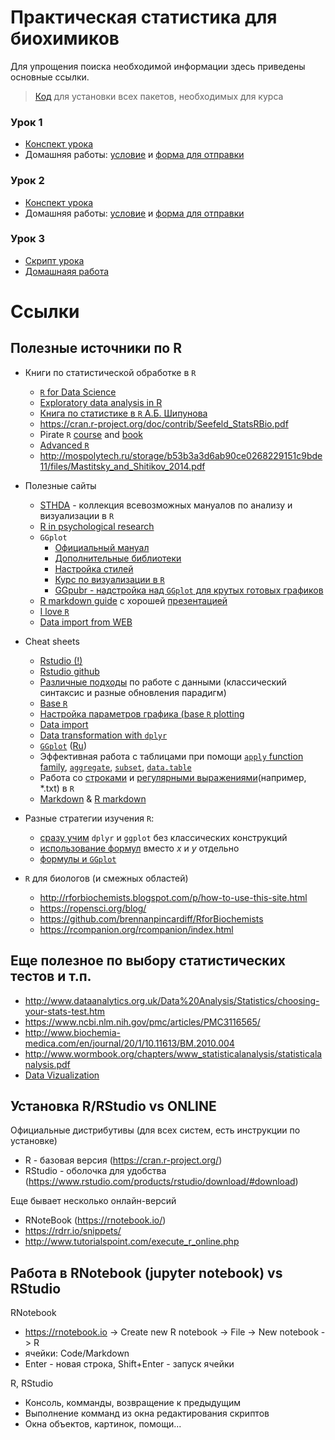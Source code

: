 # Практическая статистика для биохимиков

Для упрощения поиска необходимой информации здесь приведены основные ссылки.

> [Код](https://github.com/lapotok/biochem_statistics/blob/master/2018/resources.R) для установки всех пакетов, необходимых для курса

### Урок 1

* [Конспект урока](https://github.com/lapotok/biochem_statistics/blob/master/2018/lesson1/materials.md)
* Домашняя работы: [условие](https://github.com/lapotok/biochem_statistics/blob/master/2018/lesson1/homework.md) и [форма для отправки](https://docs.google.com/forms/d/e/1FAIpQLScw2ttC_eaucn_wc-rQN1PU_e0bP506hdAPwbj1bn9Qcv6dbg/viewform)

### Урок 2

* [Конспект урока](https://github.com/lapotok/biochem_statistics/blob/master/2018/lesson2/materials.md)
* Домашняя работы: [условие](https://github.com/lapotok/biochem_statistics/blob/master/2018/lesson2/homework.md) и [форма для отправки](https://docs.google.com/forms/d/e/1FAIpQLSdwRY2cQ_YOHvo0iYTamEb3L-2BgQdqAwAWWUyDZC8FlGf7oA/viewform)

### Урок 3
* [Скрипт урока](https://github.com/lapotok/biochem_statistics/blob/master/2018/lesson3/lesson_script.R)
* [Домашнаяя работа](https://github.com/lapotok/biochem_statistics/blob/master/2018/lesson3/homework_after.md)

# Ссылки

## Полезные источники по R

* Книги по статистической обработке в `R`
  - [`R` for Data Science](https://r4ds.had.co.nz/)
  - [Exploratory data analysis in R](https://bookdown.org/rdpeng/exdata/)
  - [Книга по статистике в `R` А.Б. Шипунова](https://cran.cnr.berkeley.edu/doc/contrib/Shipunov-rbook.pdf)
  - https://cran.r-project.org/doc/contrib/Seefeld_StatsRBio.pdf
  - Pirate `R` [course](https://ndphillips.github.io/IntroductionR_Course/) and [book](https://bookdown.org/ndphillips/YaRrr/)
  - [Advanced `R`](https://adv-r.hadley.nz/)
  - http://mospolytech.ru/storage/b53b3a3d6ab90ce0268229151c9bde11/files/Mastitsky_and_Shitikov_2014.pdf

* Полезные сайты
  - [STHDA](http://www.sthda.com/english/wiki/r-basics-quick-and-easy) - коллекция всевозможных мануалов по анализу и визуализации в `R`
  - [R in psychological research](http://personality-project.org/r/)
  - `GGplot`
    - [Официальный мануал](https://ggplot2.tidyverse.org/reference/)
    - [Дополнительные библиотеки](http://www.ggplot2-exts.org/gallery/)
    - [Настройка стилей](http://www.sthda.com/english/articles/32-r-graphics-essentials/125-ggplot-cheat-sheet-for-great-customization/)
    - [Курс по визуализации в `R`](http://www.datavis.ca/courses/RGraphics/)
    - [GGpubr - надстройка над `GGplot` для крутых готовых графиков](http://www.sthda.com/english/articles/24-ggpubr-publication-ready-plots/)
  - [R markdown guide](https://rmarkdown.rstudio.com/lesson-1.html) с хорошей [презентацией](http://www.datavis.ca/courses/RGraphics/R-Graphics4.pdf)
  - [I love `R`](https://vk.com/club105124806)
  - [Data import from WEB](https://github.com/gastonstat/tutorial-R-web-data)
  
* Cheat sheets
  - [Rstudio (!)](https://www.rstudio.com/resources/cheatsheets/)
  - [Rstudio github](https://github.com/rstudio/cheatsheets/)
  - [Различные подходы](https://github.com/rstudio/cheatsheets/blob/master/syntax.pdf) по работе с данными (классический синтаксис и разные обновления парадигм)
  - [Base `R`](https://github.com/rstudio/cheatsheets/blob/master/base-r.pdf)
  - [Настройка параметров графика (base `R` plotting](https://github.com/rstudio/cheatsheets/blob/master/how-big-is-your-graph.pdf)
  - [Data import](https://github.com/rstudio/cheatsheets/blob/master/data-import.pdf)
  - [Data transformation with `dplyr`](https://github.com/rstudio/cheatsheets/blob/master/data-transformation.pdf)
  - [`GGplot`](https://github.com/rstudio/cheatsheets/blob/master/data-visualization-2.1.pdf) ([Ru](https://github.com/rstudio/cheatsheets/raw/master/translations/russian/ggplot2-cheatsheet-2.1_ru.pdf))
  - Эффективная работа с таблицами при помощи [`apply` function family](https://www.datacamp.com/community/tutorials/r-tutorial-apply-family), [`aggregate`](https://github.com/mattm/r-cheat-sheet/blob/master/Aggregate.md), [`subset`](), [`data.table`](https://github.com/rstudio/cheatsheets/blob/master/datatable.pdf)
  - Работа со [строками](https://github.com/rstudio/cheatsheets/blob/master/strings.pdf) и [регулярными выражениями](https://github.com/rstudio/cheatsheets/blob/master/regex.pdf)(например, \*.txt) в `R`
  - [Markdown](https://guides.github.com/pdfs/markdown-cheatsheet-online.pdf) & [R markdown](https://github.com/rstudio/cheatsheets/blob/master/rmarkdown-2.0.pdf)

* Разные стратегии изучения `R`: 
  - [сразу учим](http://varianceexplained.org/r/teach-tidyverse/) `dplyr` и `ggplot` без классических конструкций
  - [использование формул](http://sas-and-r.blogspot.com/2017/07/options-for-teaching-r-to-beginners.html) вместо _x_ и _y_ отдельно
  - [формулы и `GGplot`](https://cran.r-project.org/web/packages/ggformula/vignettes/ggformula-blog.html)

* `R` для биологов (и смежных областей)
  - http://rforbiochemists.blogspot.com/p/how-to-use-this-site.html
  - https://ropensci.org/blog/
  - https://github.com/brennanpincardiff/RforBiochemists
  - https://rcompanion.org/rcompanion/index.html

## Еще полезное по выбору статистических тестов и т.п.

* http://www.dataanalytics.org.uk/Data%20Analysis/Statistics/choosing-your-stats-test.htm
* https://www.ncbi.nlm.nih.gov/pmc/articles/PMC3116565/
* http://www.biochemia-medica.com/en/journal/20/1/10.11613/BM.2010.004
* http://www.wormbook.org/chapters/www_statisticalanalysis/statisticalanalysis.pdf
* [Data Vizualization](https://serialmentor.com/dataviz/)

## Установка R/RStudio vs ONLINE

Официальные дистрибутивы (для всех систем, есть инструкции по установке)

* R - базовая версия (https://cran.r-project.org/)
* RStudio - оболочка для удобства (https://www.rstudio.com/products/rstudio/download/#download)

Еще бывает несколько онлайн-версий

* RNoteBook (https://rnotebook.io/)
* https://rdrr.io/snippets/
* http://www.tutorialspoint.com/execute_r_online.php

## Работа в RNotebook (jupyter notebook) vs RStudio

RNotebook

* https://rnotebook.io -> Create new R notebook -> File -> New notebook -> R
* ячейки: Code/Markdown
* Enter - новая строка, Shift+Enter - запуск ячейки

R, RStudio

* Консоль, комманды, возвращение к предыдущим
* Выполнение комманд из окна редактирования скриптов
* Окна объектов, картинок, помощи...
